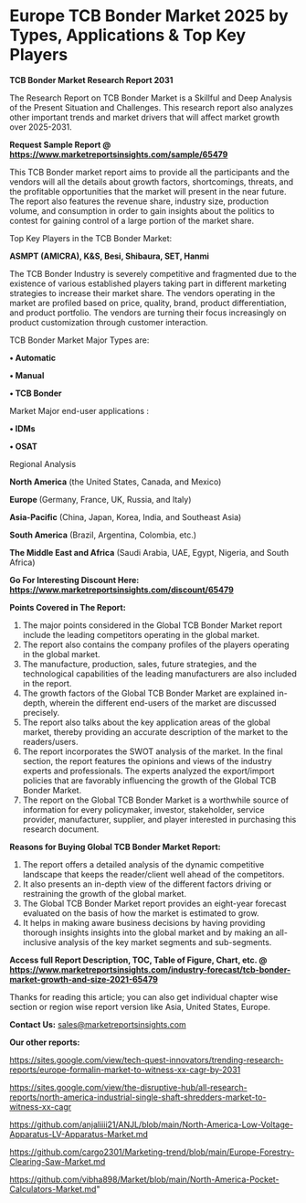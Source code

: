 # Europe TCB Bonder Market 2025 by Types, Applications & Top Key Players

<strong>TCB Bonder Market Research Report 2031</strong>

The Research Report on TCB Bonder Market is a Skillful and Deep Analysis of the Present Situation and Challenges. This research report also analyzes other important trends and market drivers that will affect market growth over 2025-2031.

<strong>Request Sample Report @ <a href=https://www.marketreportsinsights.com/sample/65479>https://www.marketreportsinsights.com/sample/65479</a></strong>

This TCB Bonder market report aims to provide all the participants and the vendors will all the details about growth factors, shortcomings, threats, and the profitable opportunities that the market will present in the near future. The report also features the revenue share, industry size, production volume, and consumption in order to gain insights about the politics to contest for gaining control of a large portion of the market share.

Top Key Players in the TCB Bonder Market:

<strong>ASMPT (AMICRA), K&S, Besi, Shibaura, SET, Hanmi</strong>

The TCB Bonder Industry is severely competitive and fragmented due to the existence of various established players taking part in different marketing strategies to increase their market share. The vendors operating in the market are profiled based on price, quality, brand, product differentiation, and product portfolio. The vendors are turning their focus increasingly on product customization through customer interaction.

TCB Bonder Market Major Types are:

<strong>• Automatic

• Manual

• TCB Bonder</strong>

Market Major end-user applications :

<strong>• IDMs

• OSAT</strong>

Regional Analysis

</u><strong><b>North America</b></strong> (the United States, Canada, and Mexico)

<strong><b>Europe </b></strong>(Germany, France, UK, Russia, and Italy)

<strong><b>Asia-Pacific</b></strong> (China, Japan, Korea, India, and Southeast Asia)

<strong><b>South America</b></strong> (Brazil, Argentina, Colombia, etc.)

<strong><b>The Middle East and Africa</b></strong> (Saudi Arabia, UAE, Egypt, Nigeria, and South Africa)

<strong>Go For Interesting Discount Here: <a href=https://www.marketreportsinsights.com/discount/65479>https://www.marketreportsinsights.com/discount/65479</a></strong>

<strong>Points Covered in The Report:</strong>
<ol>
  <li>The major points considered in the Global TCB Bonder Market report include the leading competitors operating in the global market.</li>
  <li>The report also contains the company profiles of the players operating in the global market.</li>
  <li>The manufacture, production, sales, future strategies, and the technological capabilities of the leading manufacturers are also included in the report.</li>
  <li>The growth factors of the Global TCB Bonder Market are explained in-depth, wherein the different end-users of the market are discussed precisely.</li>
  <li>The report also talks about the key application areas of the global market, thereby providing an accurate description of the market to the readers/users.</li>
  <li>The report incorporates the SWOT analysis of the market. In the final section, the report features the opinions and views of the industry experts and professionals. The experts analyzed the export/import policies that are favorably influencing the growth of the Global TCB Bonder Market.</li>
  <li>The report on the Global TCB Bonder Market is a worthwhile source of information for every policymaker, investor, stakeholder, service provider, manufacturer, supplier, and player interested in purchasing this research document.</li>
</ol>
<strong>Reasons for Buying Global TCB Bonder Market Report:</strong>

<ol>
  <li>The report offers a detailed analysis of the dynamic competitive landscape that keeps the reader/client well ahead of the competitors.</li>
  <li>It also presents an in-depth view of the different factors driving or restraining the growth of the global market.</li>
  <li>The Global TCB Bonder Market report provides an eight-year forecast evaluated on the basis of how the market is estimated to grow.</li>
  <li>It helps in making aware business decisions by having providing thorough insights insights into the global market and by making an all-inclusive analysis of the key market segments and sub-segments.</li>
</ol>
<strong>Access full Report Description, TOC, Table of Figure, Chart, etc. @ <a href=https://www.marketreportsinsights.com/industry-forecast/tcb-bonder-market-growth-and-size-2021-65479>https://www.marketreportsinsights.com/industry-forecast/tcb-bonder-market-growth-and-size-2021-65479</a></strong>


Thanks for reading this article; you can also get individual chapter wise section or region wise report version like Asia, United States, Europe.

<strong>Contact Us:</strong>
sales@marketreportsinsights.com

<strong>Our other reports:</strong>

<a href=https://sites.google.com/view/tech-quest-innovators/trending-research-reports/europe-formalin-market-to-witness-xx-cagr-by-2031>https://sites.google.com/view/tech-quest-innovators/trending-research-reports/europe-formalin-market-to-witness-xx-cagr-by-2031</a>

<a href=https://sites.google.com/view/the-disruptive-hub/all-research-reports/north-america-industrial-single-shaft-shredders-market-to-witness-xx-cagr>https://sites.google.com/view/the-disruptive-hub/all-research-reports/north-america-industrial-single-shaft-shredders-market-to-witness-xx-cagr</a>

<a href=https://github.com/anjaliiii21/ANJL/blob/main/North-America-Low-Voltage-Apparatus-LV-Apparatus-Market.md>https://github.com/anjaliiii21/ANJL/blob/main/North-America-Low-Voltage-Apparatus-LV-Apparatus-Market.md</a>

<a href=https://github.com/cargo2301/Marketing-trend/blob/main/Europe-Forestry-Clearing-Saw-Market.md>https://github.com/cargo2301/Marketing-trend/blob/main/Europe-Forestry-Clearing-Saw-Market.md</a>

<a href=https://github.com/vibha898/Market/blob/main/North-America-Pocket-Calculators-Market.md>https://github.com/vibha898/Market/blob/main/North-America-Pocket-Calculators-Market.md</a>"
